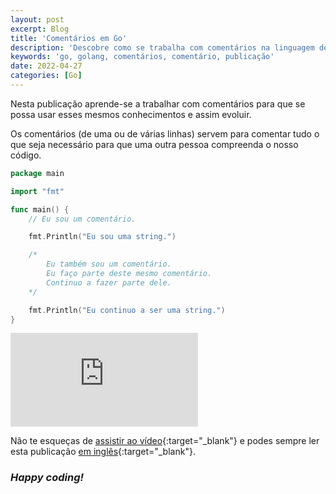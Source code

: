 ```yaml
---
layout: post
excerpt: Blog
title: 'Comentários em Go'
description: 'Descobre como se trabalha com comentários na linguagem de programação Go. Obtém respostas às tuas dúvidas com a teoria e os exemplos apresentados.'
keywords: 'go, golang, comentários, comentário, publicação'
date: 2022-04-27
categories: [Go]
---
```


Nesta publicação aprende-se a trabalhar com comentários para que se possa usar esses mesmos conhecimentos e assim evoluir.

Os comentários (de uma ou de várias linhas) servem para comentar tudo o que seja necessário para que uma outra pessoa compreenda o nosso código.

```go
package main

import "fmt"

func main() {
	// Eu sou um comentário.

	fmt.Println("Eu sou uma string.")

	/*
		Eu também sou um comentário.
		Eu faço parte deste mesmo comentário.
		Continuo a fazer parte dele.
	*/

	fmt.Println("Eu continuo a ser uma string.")
}
```

<div class="video-container">
  <iframe src="https://www.youtube.com/embed/LUq1G_MLY84" frameborder="0" allowfullscreen></iframe>
</div>

Não te esqueças de [assistir ao vídeo](https://youtu.be/LUq1G_MLY84){:target="\_blank"} e podes sempre ler esta publicação [em inglês](https://nelsonsilvadev.com/blog/comments-in-go/){:target="\_blank"}.

### _Happy coding!_
